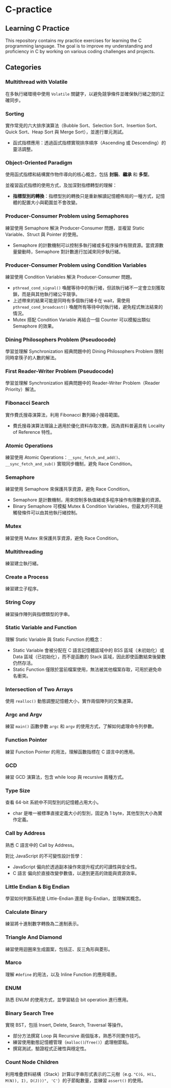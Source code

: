# C-practice
## Learning C Practice

This repository contains my practice exercises for learning the C programming language. The goal is to improve my understanding and proficiency in C by working on various coding challenges and projects.

## Categories

### Multithread with Volatile
在多執行緒環境中使用 `Volatile` 關鍵字，以避免競爭條件並確保執行緒之間的正確同步。

### Sorting
實作常見的六大排序演算法（Bubble Sort、Selection Sort、Insertion Sort、Quick Sort、Heap Sort 與 Merge Sort），並進行單元測試。
- 函式指標應用：透過函式指標實現排序順序（Ascending 或 Descending）的靈活調整。

### Object-Oriented Paradigm
使用函式指標和結構實作物件導向的核心概念，包括 **封裝**、**繼承** 和 **多型**。

並複習函式指標的使用方式，及加深對指標轉型的理解：
- **指標型別的轉換**：指標型別的轉換只是重新解讀記憶體佈局的一種方式，記憶體的配置大小與範圍並不會改變。

### Producer-Consumer Problem using Semaphores
練習使用 Semaphore 解決 Producer-Consumer 問題，並複習 Static Variable、Struct 與 Pointer 的使用。
- Semaphore 的計數機制可以控制多執行緒或多程序操作有限資源。當資源數量變動時，Semaphore 對計數進行加減來同步執行緒。

### Producer-Consumer Problem using Condition Variables
練習使用 Condition Variables 解決 Producer-Consumer 問題。
- `pthread_cond_signal()` 喚醒等待中的執行緒，但該執行緒不一定會立刻獲取鎖，而是與其他執行緒公平競爭。
- 上述帶來的結果可能是同時有多個執行緒卡在 wait，需使用 `pthread_cond_broadcast()` 喚醒所有等待中的執行緒，避免程式無法結束的情況。
- Mutex 搭配 Condition Variable 再結合一個 Counter 可以模擬出類似 Semaphore 的效果。

### Dining Philosophers Problem (Pseudocode)
學習並理解 Synchronization 經典問題中的 Dining Philosophers Problem 限制同時拿筷子的人數的解法。

### First Reader-Writer Problem (Pseudocode)
學習並理解 Synchronization 經典問題中的 Reader-Writer Problem（Reader Priority）解法。

### Fibonacci Search
實作費氏搜尋演算法，利用 Fibonacci 數列縮小搜尋範圍。
- 費氏搜尋演算法理論上適用於優化資料存取次數，因為資料普遍具有 Locality of Reference 特性。

### Atomic Operations
練習使用 Atomic Operations：`__sync_fetch_and_add()`、`__sync_fetch_and_sub()` 實現同步機制，避免 Race Condition。

### Semaphore
練習使用 Semaphore 來保護共享資源，避免 Race Condition。
- Semaphore 是計數機制，用來控制多執值緒或多程序操作有限數量的資源。
- Binary Semaphore 可模擬 Mutex & Condition Variables，但最大的不同是觸發條件可以由其他執行緒控制。

### Mutex
練習使用 Mutex 來保護共享資源，避免 Race Condition。

### Multithreading
練習建立執行緒。

### Create a Process
練習建立子程序。

### String Copy
練習操作陣列與指標類型的字串。

### Static Variable and Function
理解 Static Variable 與 Static Function 的概念：
- Static Variable 會被分配在 C 語言記憶體區域中的 BSS 區域（未初始化）或 Data 區域（已初始化），而不是函數的 Stack 區域，因此即使函數結束後變數仍然存活。
- Static Function 僅限於當前檔案使用，無法被其他檔案存取，可用於避免命名衝突。

### Intersection of Two Arrays
使用 `realloc()` 動態調整記憶體大小，實作兩個陣列的交集運算。

### Argc and Argv
練習 `main()` 函數參數 `argc` 和 `argv` 的使用方式，了解如何處理命令列參數。

### Function Pointer
練習 Function Pointer 的用法，理解函數指標在 C 語言中的應用。

### GCD
練習 GCD 演算法，包含 while loop 與 recursive 兩種方式。

### Type Size
查看 64-bit 系統中不同型別的記憶體占用大小。
- char 是唯一被標準直接定義大小的型別，固定為 1 byte，其他型別大小為實作定義。

### Call by Address
熟悉 C 語言中的 Call by Address。

對比 JavaScript 的不可變性設計哲學：
- JavaScript 偏向於透過副本操作來提升程式的可讀性與安全性。
- C 語言 偏向於直接改變參數值，以達到更高的效能與資源效率。

### Little Endian & Big Endian
學習如何判斷系統是 Little-Endian 還是 Big-Endian，並理解其概念。

### Calculate Binary
練習將十進制數字轉換為二進制表示。

### Triangle And Diamond
練習使用迴圈來生成圖案，包括正、反三角形與菱形。

### Marco
理解 `#define` 的用法，以及 Inline Function 的應用場景。

### ENUM
熟悉 ENUM 的使用方式，並學習結合 bit operation 進行應用。

### Binary Search Tree
實現 BST，包括 Insert, Delete, Search, Traversal 等操作。
- 部分方法撰寫 Loop 與 Recursive 兩個版本，熟悉不同實作技巧。
- 練習使用動態記憶體管理（`malloc()`/`free()`）處理樹節點。
- 撰寫測試，驗證程式正確性與穩定性。

### Count Node Children
利用堆疊資料結構（Stack）計算以字串形式表示的二元樹（e.g. `"C(G, H(L, M(N)), I), D(J)))", 'C'`）的子節點數量，並練習 `assert()` 的使用。